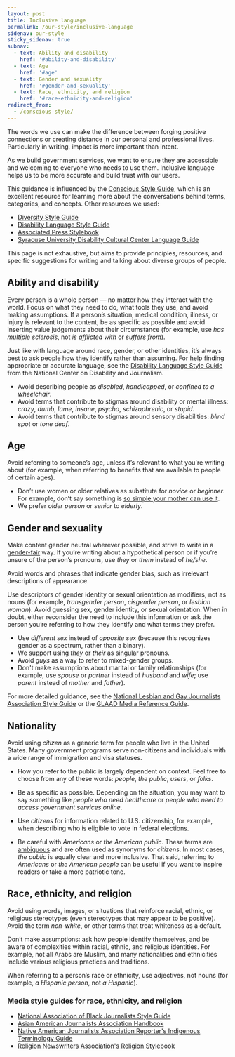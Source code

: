 ```yaml
---
layout: post
title: Inclusive language
permalink: /our-style/inclusive-language
sidenav: our-style
sticky_sidenav: true
subnav:
  - text: Ability and disability
    href: '#ability-and-disability'
  - text: Age
    href: '#age'
  - text: Gender and sexuality
    href: '#gender-and-sexuality'
  - text: Race, ethnicity, and religion
    href: '#race-ethnicity-and-religion'        
redirect_from:
  - /conscious-style/
---
```

The words we use can make the difference between forging positive connections or creating distance in our personal and professional lives. Particularly in writing, impact is more important than intent.

As we build government services, we want to ensure they are accessible and welcoming to everyone who needs to use them. Inclusive language helps us to be more accurate and build trust with our users.

This guidance is influenced by the [Conscious Style Guide](http://consciousstyleguide.com/), which is an excellent resource for learning more about the conversations behind terms, categories, and concepts. Other resources we used:

- [Diversity Style Guide](http://www.diversitystyleguide.com/)
- [Disability Language Style Guide](http://ncdj.org/style-guide/)
- [Associated Press Stylebook](http://www.apstylebook.com/)
- [Syracuse University Disability Cultural Center Language Guide](http://sudcc.syr.edu/LanguageGuide/)

This page is not exhaustive, but aims to provide principles, resources, and specific suggestions for writing and talking about diverse groups of people.

## Ability and disability

Every person is a whole person — no matter how they interact with the world. Focus on what they need to do, what tools they use, and avoid making assumptions. If a person’s situation, medical condition, illness, or injury is relevant to the content, be as specific as possible and avoid inserting value judgements about their circumstance (for example, use _has multiple sclerosis_, not _is afflicted with_ or _suffers from_).

Just like with language around race, gender, or other identities, it’s always best to ask people how they identify rather than assuming. For help finding appropriate or accurate language, see the [Disability Language Style Guide](http://ncdj.org/style-guide/) from the National Center on Disability and Journalism.

- Avoid describing people as _disabled_, _handicapped_, or _confined to a wheelchair_.
- Avoid terms that contribute to stigmas around disability or mental illness: _crazy_, _dumb_, _lame_, _insane_, _psycho_, _schizophrenic_, or _stupid_.
- Avoid terms that contribute to stigmas around sensory disabilities: _blind spot_ or _tone deaf_.

## Age

Avoid referring to someone’s age, unless it’s relevant to what you're writing about (for example, when referring to benefits that are available to people of certain ages).

- Don’t use women or older relatives as substitute for _novice_ or _beginner_. For example, don’t say something is [so simple your mother can use it](http://geekfeminism.wikia.com/wiki/So_simple,_your_mother_could_do_it).
- We prefer _older person_ or _senior_ to _elderly_.

## Gender and sexuality

Make content gender neutral wherever possible, and strive to write in a [gender-fair](http://www.ncte.org/positions/statements/genderfairuseoflang) way. If you’re writing about a hypothetical person or if you’re unsure of the person’s pronouns, use _they_ or _them_ instead of _he/she_.

Avoid words and phrases that indicate gender bias, such as irrelevant descriptions of appearance.

Use descriptors of gender identity or sexual orientation as modifiers, not as nouns (for example, _transgender person_, _cisgender person_, or _lesbian woman_). Avoid guessing sex, gender identity, or sexual orientation. When in doubt, either reconsider the need to include this information or ask the person you’re referring to how they identify and what terms they prefer.

- Use _different sex_ instead of _opposite sex_ (because this recognizes gender as a spectrum, rather than a binary).
- We support using _they_ or _their_ as singular pronouns.
- Avoid _guys_ as a way to refer to mixed-gender groups.
- Don't make assumptions about marital or family relationships (for example, use _spouse_ or _partner_ instead of _husband_ and _wife_; use _parent_ instead of _mother_ and _father_).

For more detailed guidance, see the [National Lesbian and Gay Journalists Association Style Guide](http://www.nlgja.org/stylebook/terminology/) or the [GLAAD Media Reference Guide](https://www.glaad.org/reference/).

## Nationality

Avoid using _citizen_ as a generic term for people who live in the United States. Many government programs serve non-citizens and individuals with a wide range of immigration and visa statuses.

- How you refer to the public is largely dependent on context. Feel free to choose from any of these words: _people_, _the public_, _users_, or _folks_.

- Be as specific as possible. Depending on the situation, you may want to say something like _people who need healthcare_ or _people who need to access government services online_.

- Use _citizens_ for information related to U.S. citizenship, for example, when describing who is eligible to vote in federal elections.

- Be careful with _Americans_ or _the American public_. These terms are [ambiguous](https://en.wikipedia.org/wiki/Names_for_United_States_citizens) and are often used as synonyms for _citizens_. In most cases, _the public_ is equally clear and more inclusive. That said, referring to _Americans_ or _the American people_ can be useful if you want to inspire readers or take a more patriotic tone.

## Race, ethnicity, and religion

Avoid using words, images, or situations that reinforce racial, ethnic, or religious stereotypes (even stereotypes that may appear to be positive). Avoid the term _non-white_, or other terms that treat whiteness as a default.

Don’t make assumptions: ask how people identify themselves, and be aware of complexities within racial, ethnic, and religious identities. For example, not all Arabs are Muslim, and many nationalities and ethnicities include various religious practices and traditions.

When referring to a person’s race or ethnicity, use adjectives, not nouns (for example, _a Hispanic person_, not _a Hispanic_).

### Media style guides for race, ethnicity, and religion

- [National Association of Black Journalists Style Guide](http://www.nabj.org/?styleguide)
- [Asian American Journalists Association Handbook](http://www.aaja.org/aajahandbook/)
- [Native American Journalists Association Reporter's Indigenous Terminology Guide](http://www.naja.com/reporter-s-indigenous-terminology-guide/)
- [Religion Newswriters Association's Religion Stylebook](http://religionstylebook.com/)
